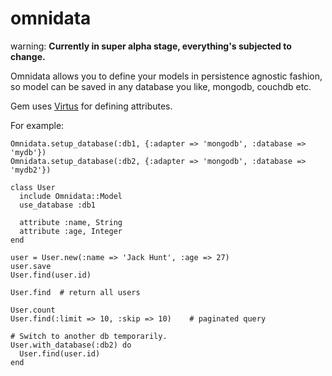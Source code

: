 # omnidata

warning:
**Currently in super alpha stage, everything's subjected to change.**

Omnidata allows you to define your models in persistence agnostic fashion, so 
model can be saved in any database you like, mongodb, couchdb etc. 

Gem uses [Virtus](https://github.com/solnic/virtus#readme) for defining attributes.

For example:

    Omnidata.setup_database(:db1, {:adapter => 'mongodb', :database => 'mydb'})
    Omnidata.setup_database(:db2, {:adapter => 'mongodb', :database => 'mydb2'})

    class User
      include Omnidata::Model
      use_database :db1

      attribute :name, String
      attribute :age, Integer
    end

    user = User.new(:name => 'Jack Hunt', :age => 27)
    user.save
    User.find(user.id)

    User.find  # return all users

    User.count
    User.find(:limit => 10, :skip => 10)    # paginated query

    # Switch to another db temporarily.
    User.with_database(:db2) do
      User.find(user.id)
    end




